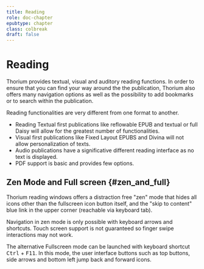 ```yaml
---
title: Reading
role: doc-chapter
epubtype: chapter
class: colbreak 
draft: false
---
```


# Reading

Thorium provides textual, visual and auditory reading functions. In
order to ensure that you can find your way around the the publication,
Thorium also offers many navigation options as well as the possibility
to add bookmarks or to search within the publication.

Reading functionalities are very different from one format to another.

-   Reading Textual first publications like reflowable EPUB and textual
    or full Daisy will allow for the greatest number of functionalities.
-   Visual first publications like Fixed Layout EPUBS and Divina will
    not allow personalization of texts.
-   Audio publications have a significative different reading interface
    as no text is displayed.
-   PDF support is basic and provides few options.


## Zen Mode and Full screen  {#zen_and_full}

Thorium reading windows offers a distraction free "zen" mode that hides all icons other than the fullscreen icon button itself, and the "skip to content" blue link in the upper corner (reachable via keyboard tab). 

Navigation in zen mode is only possible with keyboard arrows and shortcuts. Touch screen support is not guaranteed so finger swipe interactions may not work.

The alternative Fullscreen mode can be launched with keyboard shortcut 
<kbd>Ctrl</kbd> + <kbd>F11</kbd>. In this mode, the user interface buttons such as top buttons, side arrows and bottom left jump back and forward icons. 

